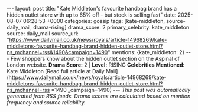--- layout: post title: "Kate Middleton's favourite handbag brand has a hidden outlet store with up to 65% off - but stock is selling fast" date: 2025-08-07 06:28:53 +0000 categories: gossip tags: [kate-middleton, source-daily_mail, drama-rising] drama_score: 2 primary_celebrity: kate_middleton source: daily_mail source_url: "https://www.dailymail.co.uk/news/royals/article-14968269/kate-middletons-favourite-handbag-brand-hidden-outlet-store.html?ns_mchannel=rss&1490&campaign=1490" mentions: {kate_middleton: 2} --- Few shoppers know about the hidden outlet section on the Aspinal of London website. **Drama Score:** 2 | **Level:** RISING **Celebrities Mentioned:** Kate Middleton [Read full article at Daily Mail](https://www.dailymail.co.uk/news/royals/article-14968269/kate-middletons-favourite-handbag-brand-hidden-outlet-store.html?ns_mchannel=rss =1490 _campaign=1490) --- *This post was automatically generated from RSS feeds. Drama scores are calculated based on mention frequency and source reliability.*